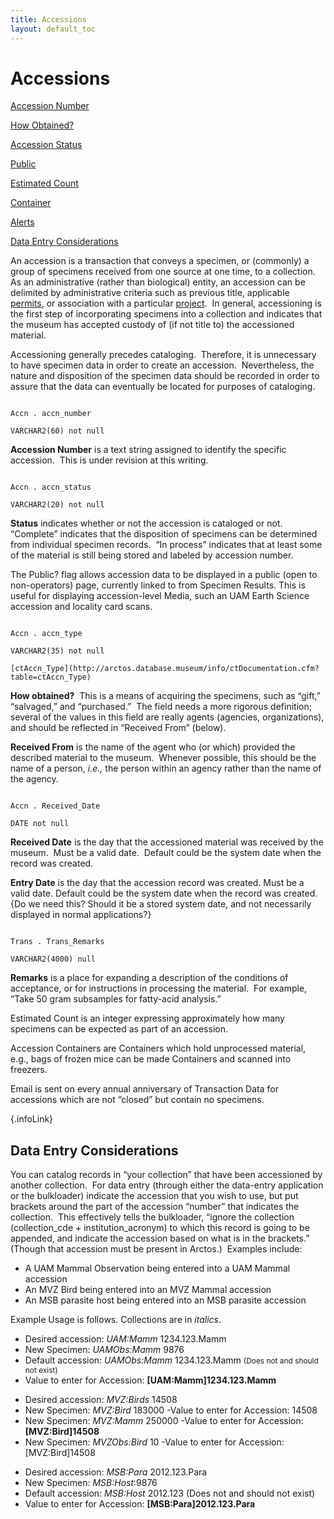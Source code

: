 ```yaml
---
title: Accessions
layout: default_toc
---
```


# Accessions

<div class="anchors">

[Accession Number](#accn_number)

[How Obtained?](#accn_type)

[Accession Status](#accn_status)

[Public](#public)

[Estimated Count](#estimated_count)

[Container](#container)

[Alerts](#notification)

[Data Entry Considerations](#dataentry)

</div>

An accession is a transaction that conveys a specimen, or (commonly) a
group of specimens received from one source at one time, to a
collection.  As an administrative (rather than biological) entity, an
accession can be delimited by administrative criteria such as previous
title, applicable [permits](permit), or association with a particular
[project](projects/).  In general, accessioning is the first step of
incorporating specimens into a collection and indicates that the museum
has accepted custody of (if not title to) the accessioned material.

Accessioning generally precedes cataloging.  Therefore, it is
unnecessary to have specimen data in order to create an accession. 
Nevertheless, the nature and disposition of the specimen data should be
recorded in order to assure that the data can eventually be located for
purposes of cataloging.


```

Accn . accn_number

VARCHAR2(60) not null

```

**Accession Number** is a text string assigned to identify the specific
accession.  This is under revision at this writing.


```

Accn . accn_status

VARCHAR2(20) not null

```

**Status** indicates whether or not the accession is cataloged or not. 
“Complete” indicates that the disposition of specimens can be determined
from individual specimen records.  “In process” indicates that at least
some of the material is still being stored and labeled by accession
number.


The Public? flag allows accession data to be displayed in a public (open
to non-operators) page, currently linked to from Specimen Results. This
is useful for displaying accession-level Media, such an UAM Earth
Science accession and locality card scans.


```

Accn . accn_type

VARCHAR2(35) not null

[ctAccn_Type](http://arctos.database.museum/info/ctDocumentation.cfm?table=ctAccn_Type)

```

**How obtained?**  This is a means of acquiring the specimens, such as
“gift,” “salvaged,” and “purchased.”  The field needs a more rigorous
definition; several of the values in this field are really agents
(agencies, organizations), and should be reflected in “Received From”
(below).

**Received From** is the name of the agent who (or which) provided the
described material to the museum.  Whenever possible, this should be the
name of a person, *i.e.,* the person within an agency rather than the
name of the agency.


```

Accn . Received_Date

DATE not null

```

**Received Date** is the day that the accessioned material was received
by the museum.  Must be a valid date.  Default could be the system date
when the record was created.

**Entry Date** is the day that the accession record was created. Must be
a valid date. Default could be the system date when the record was
created.  {Do we need this? Should it be a stored system date, and not
necessarily displayed in normal applications?}


```

Trans . Trans_Remarks

VARCHAR2(4000) null

```

**Remarks** is a place for expanding a description of the conditions of
acceptance, or for instructions in processing the material.  For
example, “Take 50 gram subsamples for fatty-acid analysis.”


Estimated Count is an integer expressing approximately how many
specimens can be expected as part of an accession.


Accession Containers are Containers which hold unprocessed material,
e.g., bags of frozen mice can be made Containers and scanned into
freezers.


Email is sent on every annual anniversary of Transaction Data for
accessions which are not “closed” but contain no specimens.

[](#top){.infoLink}

## Data Entry Considerations

You can catalog records in “your collection” that have been accessioned
by another collection.  For data entry (through either the data-entry
application or the bulkloader) indicate the accession that you wish to
use, but put brackets around the part of the accession “number” that
indicates the collection.  This effectively tells the bulkloader,
“ignore the collection (collection_cde + institution_acronym) to which
this record is going to be appended, and indicate the accession based on
what is in the brackets.” (Though that accession must be present in
Arctos.)  Examples include:

-   A UAM Mammal Observation being entered into a UAM Mammal accession
-   An MVZ Bird being entered into an MVZ Mammal accession
-   An MSB parasite host being entered into an MSB parasite accession

Example Usage is follows. Collections are in <span
style="font-style:italic">italics</span>.

-   Desired accession: <span style="font-style:italic">UAM:Mamm</span>
    1234.123.Mamm
-   New Specimen: <span style="font-style:italic">UAMObs:Mamm</span>
    9876
-   Default accession: <span
    style="font-style:italic">UAMObs:Mamm</span> 1234.123.Mamm <span
    style="font-size:85%">(Does not and should not exist)</span>
-   Value to enter for Accession: **\[UAM:Mamm\]1234.123.Mamm**

<!-- -->

-   Desired accession: <span style="font-style:italic">MVZ:Birds</span>
    14508
-   New Specimen: <span style="font-style:italic">MVZ:Bird </span>183000
    -Value to enter for Accession: 14508
-   New Specimen: *MVZ:Mamm* 250000 -Value to enter for Accession:
    **\[MVZ:Bird\]14508**
-   New Specimen: *MVZObs:Bird* 10 -Value to enter for Accession:
    \[MVZ:Bird\]14508

<!-- -->

-   Desired accession: *MSB:Para* 2012.123.Para
-   New Specimen: *MSB:Host*:9876
-   Default accession: *MSB:Host* 2012.123 (Does not and should
    not exist)
-   Value to enter for Accession: **\[MSB:Para\]2012.123.Para**
